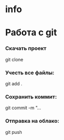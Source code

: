 # info
# Работа с git
### Скачать проект
git clone <URL>
### Учесть все файлы:
git add .
### Сохранить коммит:
git commit -m "...
### Отправка на облако:
git push


